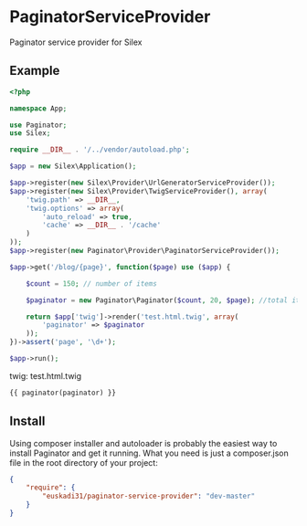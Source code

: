 PaginatorServiceProvider
========================

Paginator service provider for Silex

Example
-------

```php
<?php

namespace App;

use Paginator;
use Silex;

require __DIR__ . '/../vendor/autoload.php';

$app = new Silex\Application();

$app->register(new Silex\Provider\UrlGeneratorServiceProvider());
$app->register(new Silex\Provider\TwigServiceProvider(), array(
    'twig.path' => __DIR__,
    'twig.options' => array(
        'auto_reload' => true,
        'cache' => __DIR__ . '/cache'
    )
));
$app->register(new Paginator\Provider\PaginatorServiceProvider());

$app->get('/blog/{page}', function($page) use ($app) {

    $count = 150; // number of items

    $paginator = new Paginator\Paginator($count, 20, $page); //total items, items per page, current page

    return $app['twig']->render('test.html.twig', array(
        'paginator' => $paginator
    ));
})->assert('page', '\d+');

$app->run();
```

twig: test.html.twig
```html
{{ paginator(paginator) }}
```

Install
-------

Using composer installer and autoloader is probably the easiest way to install Paginator and get it running. 
What you need is just a composer.json file in the root directory of your project:
```json
{
    "require": {
        "euskadi31/paginator-service-provider": "dev-master"
    }
}
```
